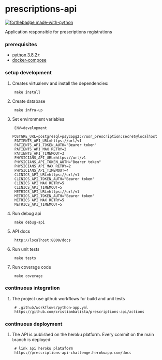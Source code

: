# prescriptions-api

[![forthebadge made-with-python](http://ForTheBadge.com/images/badges/made-with-python.svg)](https://www.python.org/)

Application responsible for prescriptions registrations


### prerequisites ###

- [python 3.8.2+](https://www.python.org/downloads/release/python-386/) 
- [docker-compose](https://docs.docker.com/compose/install/)

### setup development ###

1. Creates virtualenv and install the dependencies:

        make install

2. Create database 

        make infra-up

3. Set environment variables

        ENV=development
        POSTGRE_URL=postgresql+psycopg2://usr_prescription:secret@localhost:5432/prescription_db
        PATIENTS_API_URL=https://url/v1
        PATIENTS_API_TOKEN_AUTH="Bearer token"
        PATIENTS_API_MAX_RETRY=2
        PATIENTS_API_TIMEMOUT=3
        PHYSICIANS_API_URL=https://url/v1
        PHYSICIANS_API_TOKEN_AUTH="Bearer token"
        PHYSICIANS_API_MAX_RETRY=2
        PHYSICIANS_API_TIMEMOUT=4
        CLINICS_API_URL=https://url/v1
        CLINICS_API_TOKEN_AUTH="Bearer token"
        CLINICS_API_MAX_RETRY=5
        CLINICS_API_TIMEMOUT=5
        METRICS_API_URL=https://url/v1
        METRICS_API_TOKEN_AUTH="Bearer token"
        METRICS_API_MAX_RETRY=5
        METRICS_API_TIMEMOUT=5

4. Run debug api

        make debug-api
        

5. API docs

        http://localhost:8000/docs

6. Run unit tests
 
        make tests
        
7. Run coverage code

        make coverage       


### continuous integration ###

1. The project use github workflows for build and unit tests
        
        # .github/workflows/python-app.yml
        https://github.com/cristianbatista/prescriptions-api/actions
        

### continuous deployment ###

1. The API is published on the heroku platform. Every commit on the main branch is deployed        

        # link api heroku plataform
        https://prescriptions-api-challenge.herokuapp.com/docs